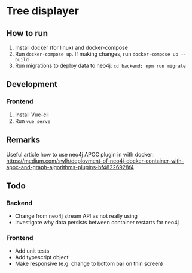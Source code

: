 # Tree displayer

## How to run
1. Install docker (for linux) and docker-compose
2. Run `docker-compose up`. If making changes, run `docker-compose up --build`
3. Run migrations to deploy data to neo4j: `cd backend; npm run migrate`

## Development
### Frontend
1. Install Vue-cli
2. Run `vue serve`

## Remarks
Useful article how to use neo4j APOC plugin in with docker: https://medium.com/swlh/deployment-of-neo4j-docker-container-with-apoc-and-graph-algorithms-plugins-bf48226928f4

## Todo
### Backend
 - Change from neo4j stream API as not really using
 - Investigate why data persists between container restarts for neo4j
### Frontend
 - Add unit tests
 - Add typescript object
 - Make responsive (e.g. change to bottom bar on thin screen)
